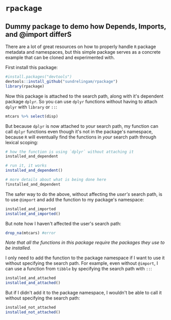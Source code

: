 # `rpackage`
## Dummy package to demo how Depends, Imports, and @import differS

There are a lot of great resources on how to properly handle `R` package metadata and namespaces, but this simple package serves as a concrete example that can be cloned and experimented with.

First install this package:
```r
#install.packages("devtools")
devtools::install_github("sundrelingam/rpackage")
library(rpackage)
```

Now this package is attached to the search path, along with it's dependent package `dplyr`. So you can use `dplyr` functions without having to attach `dplyr` with `library` or `::`:
```r
mtcars %>% select(disp)
```

But because `dplyr` is now attached to *your* search path, my function can call `dplyr` functions even though it's not in the package's namespace, because `R` will eventually find the functions in *your* search path through lexical scoping:
```r
# how the function is using `dplyr` without attaching it
installed_and_dependent

# run it, it works
installed_and_dependent()

# more details about what is being done here
?installed_and_dependent
```

The safer way to do the above, without affecting the *user's* search path, is to use `@import` and add the function to my package's namespace:
```r
installed_and_imported
installed_and_imported()
```

But note how I haven't affected the user's search path:
```r
drop_na(mtcars) #error
```

*Note that all the functions in this package require the packages they use to be installed.*

I only need to add the function to the package namespace if I want to use it without specifying the search path. For example, even without `@import`, I can use a function from `tibble` by specifying the search path with `::`:
```r
installed_and_attached
installed_and_attached()
```

But if I didn't add it to the package namespace, I wouldn't be able to call it without specifying the search path:
```r
installed_not_attached
installed_not_attached()
```
